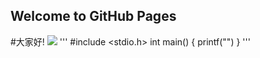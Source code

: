 ## Welcome to GitHub Pages
#大家好!
![ ](http://pig2001900110.weebly.com/uploads/2/7/0/5/27055805/6818262.jpg?508)
'''
#include <stdio.h>
int main()
{
  printf("")
}
'''


